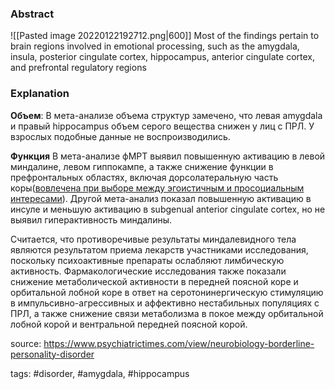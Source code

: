 ### Abstract

![[Pasted image 20220122192712.png|600]]
Most of the findings pertain to brain regions involved in emotional processing, such as the amygdala, insula, posterior cingulate cortex, hippocampus, anterior cingulate cortex, and prefrontal regulatory regions

### Explanation

**Объем**: В мета-анализе объема структур замечено, что левая amygdala и правый hippocampus объем серого вещества снижен у лиц с ПРЛ. У взрослых подобные данные не воспроизводились.

**Функция**
В мета-анализе фМРТ выявил повышенную активацию в левой миндалине, левом гиппокампе, а также снижение функции в префронтальных областях, включая дорсолатеральную часть коры([вовлечена при выборе между эгоистичным и просоциальным интересами](https://www.hse.ru/news/science/530424402.html)). Другой мета-анализ показал повышенную активацию в инсуле и меньшую активацию в subgenual anterior cingulate cortex, но не выявил гиперактивность миндалины.

Считается, что противоречивые результаты миндалевидного тела являются результатом приема лекарств участниками исследования, поскольку психоактивные препараты ослабляют лимбическую активность. Фармакологические исследования также показали снижение метаболической активности в передней поясной коре и орбитальной лобной коре в ответ на серотонинергическую стимуляцию в импульсивно-агрессивных и аффективно нестабильных популяциях с ПРЛ, а также снижение связи метаболизма в покое между орбитальной лобной корой и вентральной передней поясной корой.

source: https://www.psychiatrictimes.com/view/neurobiology-borderline-personality-disorder

tags: #disorder, #amygdala, #hippocampus